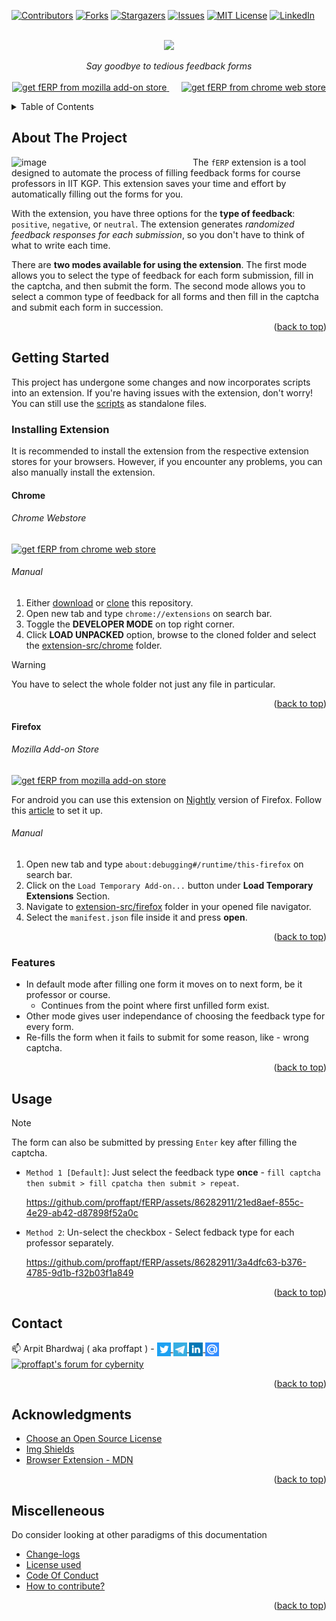 <div id="top"></div>

<!-- PROJECT SHIELDS -->
<!-- https://www.markdownguide.org/basic-syntax/#reference-style-links-->
[![Contributors][contributors-shield]][contributors-url]
[![Forks][forks-shield]][forks-url]
[![Stargazers][stars-shield]][stars-url]
[![Issues][issues-shield]][issues-url]
[![MIT License][license-shield]][license-url]
[![LinkedIn][linkedin-shield]][linkedin-url]


<!-- PROJECT LOGO -->
<br />
<div align="center">
  <a href="https://github.com/proffapt/fERP">
     <img width="200" src="https://user-images.githubusercontent.com/86282911/230894496-b9402384-bf0a-4bf7-afbf-2207aa2d31be.png">
  </a>
  
  <p align="center">
    <i>Say goodbye to tedious feedback forms</i>
    <br />
    <br />
    <a href="https://addons.mozilla.org/en-US/firefox/addon/ferp/">
      <img src="https://blog.mozilla.org/addons/files/2020/04/get-the-addon-fx-apr-2020.svg" alt="get fERP from mozilla add-on store" height="60">
    </a>
    &nbsp;&nbsp;&nbsp;&nbsp;
    <a href="manual-chrome">
      <img src="https://github.com/proffapt/fERP/assets/86282911/ccf656ff-1874-49ac-bdca-a83281520b4c" alt="get fERP from chrome web store" height="60">
    </a>
    <br />
  </p>
</div>


<!-- TABLE OF CONTENTS -->
<details>
  <summary>Table of Contents</summary>
  <ol>
    <li>
      <a href="#about-the-project">About The Project</a>
    </li>
    <li>
      <a href="#getting-started">Getting Started</a>
      <ul>
        <li><a href="#installing-extension">Installing Extension</a></li>
        <ul>
          <li><a href="#chrome">Chrome</a></li>
          <ul>
            <li><a href="#chrome-webstore">Chrome WebStore</a></li>
            <li><a href="#manual-chrome">Manually</a></li>
          </ul>
          <li><a href="#firefox">Firefox</a></li>
          <ul>
            <li><a href="#chrome-webstore">Firefox Add-on Store</a></li>
            <li><a href="#manual-firefox">Manually</a></li>
          </ul>
        </ul>
        <li><a href="#features">Features</a></li>
      </ul>
    </li>
    <li><a href="#usage">Usage</a></li>
    <li><a href="#contact">Contact</a></li>
    <li><a href="#acknowledgments">Acknowledgments</a></li>
    <li><a href="#miscelleneous">Miscelleneous</a></li>    
  </ol>
</details>


<!-- ABOUT THE PROJECT -->
## About The Project

<img align="left" width="290" alt="image" src="https://github.com/proffapt/fERP/assets/86282911/d66c5b20-8c20-4c95-ba2a-220d509ed0ed">

The `fERP` extension is a tool designed to automate the process of filling feedback forms for course professors in IIT KGP. This extension saves your time and effort by automatically filling out the forms for you.

With the extension, you have three options for the **type of feedback**: `positive`, `negative`, or `neutral`. The extension generates _randomized feedback responses for each submission_, so you don't have to think of what to write each time.

There are **two modes available for using the extension**. The first mode allows you to select the type of feedback for each form submission, fill in the captcha, and then submit the form. The second mode allows you to select a common type of feedback for all forms and then fill in the captcha and submit each form in succession.

<p align="right">(<a href="#top">back to top</a>)</p>


<!-- GETTING STARTED -->
## Getting Started

This project has undergone some changes and now incorporates scripts into an extension. If you're having issues with the extension, don't worry! You can still use the [scripts](./scripts) as standalone files. 

### Installing Extension

It is recommended to install the extension from the respective extension stores for your browsers. However, if you encounter any problems, you can also manually install the extension.

#### Chrome

###### Chrome Webstore

<a href="#manual-chrome">
  <img src="https://github.com/proffapt/fERP/assets/86282911/ccf656ff-1874-49ac-bdca-a83281520b4c" alt="get fERP from chrome web store" height="60">
</a>

<div id="manual-chrome"></div>

###### Manual

1. Either [download](https://blog.hubspot.com/website/download-from-github?hubs_content=blog.hubspot.com/website/download-from-github&hubs_content-cta=downloading%20a%20repository#repository) or [clone](https://docs.github.com/en/repositories/creating-and-managing-repositories/cloning-a-repository) this repository.
2. Open new tab and type `chrome://extensions` on search bar.
3. Toggle the **DEVELOPER MODE** on top right corner.
4. Click **LOAD UNPACKED** option, browse to the cloned folder and select the [extension-src/chrome](./extension-src/chrome) folder.

> [!Warning]
>  You have to select the whole folder not just any file in particular.

<p align="right">(<a href="#top">back to top</a>)</p>

#### Firefox

###### Mozilla Add-on Store

<a href="https://addons.mozilla.org/en-US/firefox/addon/ferp/">
  <img src="https://blog.mozilla.org/addons/files/2020/04/get-the-addon-fx-apr-2020.svg" alt="get fERP from mozilla add-on store" height="60">
</a>

For android you can use this extension on [Nightly](https://play.google.com/store/apps/details?id=org.mozilla.fenix&hl=en&gl=US) version of Firefox. Follow this [article](https://blog.mozilla.org/addons/2020/09/29/expanded-extension-support-in-firefox-for-android-nightly/) to set it up.

<div id="manual-firefox"></div>

###### Manual

1. Open new tab and type `about:debugging#/runtime/this-firefox` on search bar.
2. Click on the `Load Temporary Add-on...` button under **Load Temporary Extensions** Section.
3. Navigate to [extension-src/firefox](./extension-src/firefox) folder in your opened file navigator.
4. Select the `manifest.json` file inside it and press **open**.

<p align="right">(<a href="#top">back to top</a>)</p>

### Features

- In default mode after filling one form it moves on to next form, be it professor or course.
  - Continues from the point where first unfilled form exist.
- Other mode gives user independance of choosing the feedback type for every form.
- Re-fills the form when it fails to submit for some reason, like - wrong captcha.

<p align="right">(<a href="#top">back to top</a>)</p>

## Usage

> [!Note]
>  The form can also be submitted by pressing `Enter` key after filling the captcha.

- `Method 1 [Default]`: Just select the feedback type __once__ - `fill captcha then submit > fill cpatcha then submit > repeat`.

   https://github.com/proffapt/fERP/assets/86282911/21ed8aef-855c-4e29-ab42-d87898f52a0c

- `Method 2`: Un-select the checkbox - Select fedback type for each professor separately.

   https://github.com/proffapt/fERP/assets/86282911/3a4dfc63-b376-4785-9d1b-f32b03f1a849

<p align="right">(<a href="#top">back to top</a>)</p>

<!-- CONTACT -->
## Contact

<p>
📫 Arpit Bhardwaj ( aka proffapt ) -   

<a href="https://twitter.com/proffapt">
  <img align="center" alt="proffapt's Twitter " width="22px" src="https://raw.githubusercontent.com/edent/SuperTinyIcons/master/images/svg/twitter.svg" />
</a>
<a href="https://t.me/proffapt">
  <img align="center" alt="proffapt's Telegram" width="22px" src="https://raw.githubusercontent.com/edent/SuperTinyIcons/master/images/svg/telegram.svg" />
</a>
<a href="https://www.linkedin.com/in/proffapt/">
  <img align="center" alt="proffapt's LinkedIn" width="22px" src="https://raw.githubusercontent.com/edent/SuperTinyIcons/master/images/svg/linkedin.svg" />
</a> 
<a href="mailto:proffapt@pm.me">
  <img align="center" alt="proffapt's mail" width="22px" src="https://raw.githubusercontent.com/edent/SuperTinyIcons/master/images/svg/mail.svg" />
</a> 
<a href="https://cybernity.group">
  <img align="center" alt="proffapt's forum for cybernity" width="22px" src="https://cybernity.group/uploads/default/original/1X/a8338f86bbbedd39701c85d5f32cf3d817c04c27.png" />
</a> 
</p>

<p align="right">(<a href="#top">back to top</a>)</p>


<!-- ACKNOWLEDGMENTS -->
## Acknowledgments

* [Choose an Open Source License](https://choosealicense.com)
* [Img Shields](https://shields.io)
* [Browser Extension - MDN](https://developer.mozilla.org/en-US/docs/Mozilla/Add-ons/WebExtensions)

<p align="right">(<a href="#top">back to top</a>)</p>

## Miscelleneous

Do consider looking at other paradigms of this documentation
  - [Change-logs](/.github/CHANGELOG.md)
  - [License used](/LICENSE.txt)
  - [Code Of Conduct](/.github/CODE_OF_CONDUCT.md)
  - [How to contribute?](/.github/CONTRIBUTING.md)

<p align="right">(<a href="#top">back to top</a>)</p>

<!-- MARKDOWN LINKS & IMAGES -->

[contributors-shield]: https://img.shields.io/github/contributors/proffapt/fERP.svg?style=for-the-badge
[contributors-url]: https://github.com/proffapt/fERP/graphs/contributors
[forks-shield]: https://img.shields.io/github/forks/proffapt/fERP.svg?style=for-the-badge
[forks-url]: https://github.com/proffapt/fERP/network/members
[stars-shield]: https://img.shields.io/github/stars/proffapt/fERP.svg?style=for-the-badge
[stars-url]: https://github.com/proffapt/fERP/stargazers
[issues-shield]: https://img.shields.io/github/issues/proffapt/fERP.svg?style=for-the-badge
[issues-url]: https://github.com/proffapt/fERP/issues
[license-shield]: https://img.shields.io/github/license/proffapt/fERP.svg?style=for-the-badge
[license-url]: https://github.com/proffapt/fERP/blob/master/LICENSE.txt
[linkedin-shield]: https://img.shields.io/badge/-LinkedIn-black.svg?style=for-the-badge&logo=linkedin&colorB=555
[linkedin-url]: https://linkedin.com/in/proffapt
